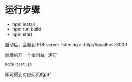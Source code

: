 # 运行步骤

-   npm install
-   npm run build
-   npm start


启动后，会看到
PDF server listening at http://localhost:3000

然后新开一个控制台，运行
```bash
node test.js
```

即可得到对应网页的pdf